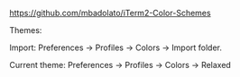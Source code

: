 https://github.com/mbadolato/iTerm2-Color-Schemes

Themes:

Import:
Preferences -> Profiles -> Colors -> Import folder.

Current theme:
Preferences -> Profiles -> Colors -> Relaxed
